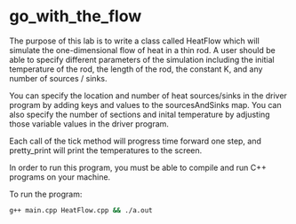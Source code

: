 # go_with_the_flow

The purpose of this lab is to write a class called HeatFlow which will simulate the one-dimensional flow of heat in a thin rod. A user should be able to specify different parameters of the simulation including the initial temperature of the rod, the length of the rod, the constant K, and any number of sources / sinks.

You can specify the location and number of heat sources/sinks in the driver program by adding keys and values to the sourcesAndSinks map.
You can also specify the number of sections and inital temperature by adjusting those variable values in the driver program.

Each call of the tick method will progress time forward one step, and pretty_print will print the temperatures to the screen.

In order to run this program, you must be able to compile and run C++ programs on your machine.

To run the program:
```bash
g++ main.cpp HeatFlow.cpp && ./a.out
```